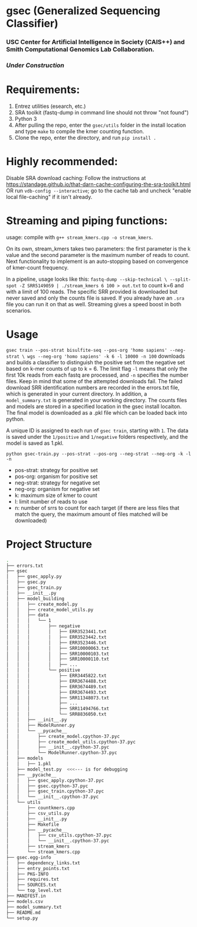# gsec (Generalized Sequencing Classifier)
### USC Center for Artificial Intelligence in Society (CAIS++) and Smith Computational Genomics Lab Collaboration.
### *Under Construction*
                                                                                
# Requirements:
1. Entrez utilities (esearch, etc.)
2. SRA toolkit (fastq-dump in command line should not throw "not found")
3. Python 3
4. After pulling the repo, enter the `gsec/utils` folder in the install location
and type `make` to compile the kmer counting function.
5. Clone the repo, enter the directory, and run `pip install .`

# Highly recommended:
Disable SRA download caching: Follow the instructions at 
https://standage.github.io/that-darn-cache-configuring-the-sra-toolkit.html OR 
run `vdb-config --interactive`; go to the cache tab and uncheck "enable local
file-caching" if it isn't already. 

# Streaming and piping functions:
usage: compile with `g++ stream_kmers.cpp -o stream_kmers`.

On its own, stream_kmers takes two parameters: the first parameter is the
k value and the second parameter is the maximum number of reads to count. 
Next functionality to implement is an auto-stopping based on convergence 
of kmer-count frequency.

In a pipeline, usage looks like this: `fastq-dump --skip-technical \
--split-spot -Z SRR5149059 | ./stream_kmers 6 100 > out.txt` to count k=6 
and with a limit of 100 reads. The specific SRR provided is downloaded but 
never saved and only the counts file is saved. If you already have an `.sra` 
file you can run it on that as well. Streaming gives a speed boost in both 
scenarios.

# Usage
`gsec train --pos-strat bisulfite-seq --pos-org 'homo sapiens' --neg-strat \
wgs --neg-org 'homo sapiens' -k 6 -l 10000 -n 100` downloads and builds a 
classifier to distinguish the positive set from the negative set based on 
k-mer counts of up to k = 6. The limit flag `-l` means that only the first 
10k reads from each fastq are processed, and `-n` specifies the number files.
Keep in mind that some of the attempted downloads fail.
The failed download SRR identification numbers are recorded in the errors.txt 
file, which is generated in your current directory. In addition, a 
`model_summary.txt` is generated in your working directory. The counts files
and models are stored in a specified location in the gsec install locaiton.
The final model is downloaded as a .pkl file which can be loaded back into 
python. 

A unique ID is assigned to each run of `gsec train`, starting with `1`. The
data is saved under the `1/positive` and `1/negative` folders respectively, 
and the model is saved as 1.pkl.


`python gsec-train.py --pos-strat --pos-org --neg-strat --neg-org -k -l -n`
- pos-strat: strategy for positive set
- pos-org: organism for positive set
- neg-strat: strategy for negative set
- neg-org: organism for negative set
- k: maximum size of kmer to count
- l: limit number of reads to use
- n: number of srrs to count for each target (if there are less files that 
match the query, the maximum amount of files matched will be downloaded)

# Project Structure
```bash
.
├── errors.txt
├── gsec
│   ├── gsec_apply.py
│   ├── gsec.py
│   ├── gsec_train.py
│   ├── __init__.py
│   ├── model_building
│   │   ├── create_model.py
│   │   ├── create_model_utils.py
│   │   ├── data
│   │   │   └── 1
│   │   │       ├── negative
│   │   │       │   ├── ERR3523441.txt
│   │   │       │   ├── ERR3523442.txt
│   │   │       │   ├── ERR3523446.txt
│   │   │       │   ├── SRR10000063.txt
│   │   │       │   ├── SRR10000103.txt
│   │   │       │   ├── SRR10000110.txt
│   │   │       │   ├── ...
│   │   │       └── positive
│   │   │           ├── ERR3445822.txt
│   │   │           ├── ERR3674488.txt
│   │   │           ├── ERR3674489.txt
│   │   │           ├── ERR3674493.txt
│   │   │           ├── SRR11348073.txt
│   │   │           ├── ...
│   │   │           ├── SRR11494766.txt
│   │   │           └── SRR8836050.txt
│   │   ├── __init__.py
│   │   ├── ModelRunner.py
│   │   └── __pycache__
│   │       ├── create_model.cpython-37.pyc
│   │       ├── create_model_utils.cpython-37.pyc
│   │       ├── __init__.cpython-37.pyc
│   │       └── ModelRunner.cpython-37.pyc
│   ├── models
│   │   ├── 1.pkl
│   ├── model_test.py  <<<--- is for debugging
│   ├── __pycache__
│   │   ├── gsec_apply.cpython-37.pyc
│   │   ├── gsec.cpython-37.pyc
│   │   ├── gsec_train.cpython-37.pyc
│   │   └── __init__.cpython-37.pyc
│   └── utils
│       ├── countkmers.cpp
│       ├── csv_utils.py
│       ├── __init__.py
│       ├── Makefile
│       ├── __pycache__
│       │   ├── csv_utils.cpython-37.pyc
│       │   └── __init__.cpython-37.pyc
│       ├── stream_kmers
│       └── stream_kmers.cpp
├── gsec.egg-info
│   ├── dependency_links.txt
│   ├── entry_points.txt
│   ├── PKG-INFO
│   ├── requires.txt
│   ├── SOURCES.txt
│   └── top_level.txt
├── MANIFEST.in
├── models.csv
├── model_summary.txt
├── README.md
└── setup.py
```

